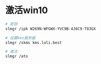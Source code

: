 # 激活win10
```bash
# 密钥
slmgr /ipk W269N-WFGWX-YVC9B-4J6C9-T83GX

# 设置kms服务器
slmgr /skms kms.loli.best

# 激活
slmgr /ato
```
